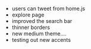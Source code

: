 - users can tweet from home.js
- explore page
- improved the search bar
- thinner borders
- new medium theme....
- testing out new accents

